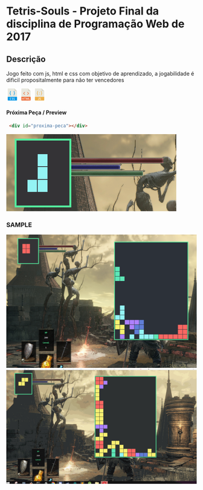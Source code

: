 # Tetris-Souls - Projeto Final da disciplina de Programação Web de 2017 #
## Descrição ##
Jogo feito com js, html e css com objetivo de aprendizado, a jogabilidade é dificil propositalmente para não ter vencedores

![css](https://github.com/YanMatheus/Tetris-Souls/blob/master/tetris/001-interface.png "css") ![html](https://github.com/YanMatheus/Tetris-Souls/blob/master/tetris/003-html.png "html")
![css](https://github.com/YanMatheus/Tetris-Souls/blob/master/tetris/002-javascript.png "js")

#### Próxima Peça / Preview ####
```html
 <div id="proxima-peca"></div>
```

![preview](https://github.com/YanMatheus/Tetris-Souls/blob/master/tetris/proxima-peca.PNG "css")

### SAMPLE ###
![bkgnd](https://github.com/YanMatheus/Tetris-Souls/blob/master/tetris/tetrisland.PNG "bkgnd")
![bkgnd](https://github.com/YanMatheus/Tetris-Souls/blob/master/tetris/gifoso.gif "bkgnd")
